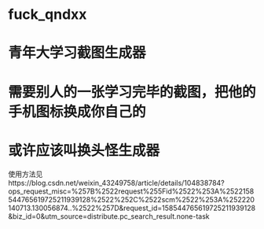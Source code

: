 # fuck_qndxx
# 青年大学习截图生成器
# 需要别人的一张学习完毕的截图，把他的手机图标换成你自己的
# 或许应该叫换头怪生成器
使用方法见https://blog.csdn.net/weixin_43249758/article/details/104838784?ops_request_misc=%257B%2522request%255Fid%2522%253A%2522158544765619725211939128%2522%252C%2522scm%2522%253A%252220140713.130056874..%2522%257D&request_id=158544765619725211939128&biz_id=0&utm_source=distribute.pc_search_result.none-task
